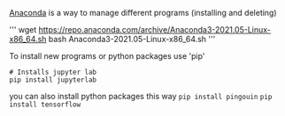 [Anaconda](https://www.anaconda.com/) is a way to manage different programs (installing and deleting)

'''
wget https://repo.anaconda.com/archive/Anaconda3-2021.05-Linux-x86_64.sh
bash Anaconda3-2021.05-Linux-x86_64.sh
'''

To install new programs or python packages use 'pip'

```
# Installs jupyter lab 
pip install jupyterlab
```

you can also install python packages this way
`pip install pingouin`
`pip install tensorflow`

